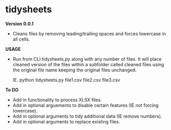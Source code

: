 # tidysheets

**Version 0.0.1**
- Cleans files by removing leading/trailing spaces and forces lowercase in all cells.

**USAGE**
- Run from CLI tidysheets.py along with any number of files. It will place cleaned version of the files within a subfolder called cleaned files using the original file name keeping the original files unchanged.

  IE.
  python tidysheets.py file1.csv file2.csv file3.csv

**To DO**
- Add in functionality to process XLSX files.
- Add in optional arguements to disable certain features (IE not forcing lowercase).
- Add in optional arguments to tidy additional data (IE remove numbers).
- Add in optional arguments to replace existing files.
